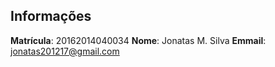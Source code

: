 ## Informações

**Matrícula**: 20162014040034
**Nome**: Jonatas M. Silva
**Emmail**: jonatas201217@gmail.com
